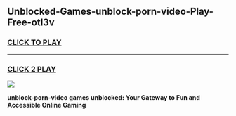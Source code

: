 
## Unblocked-Games-unblock-porn-video-Play-Free-otl3v
<h3>
<a href="https://premium76.site?title=unblock-porn-video&ref=23A">CLICK TO PLAY</a></h3>
<hr>

<h3>
<a href="https://premium76.site?title=unblock-porn-video&ref=23A">CLICK 2 PLAY</a>
  
</h3>

<a href="https://premium76.site?title=unblock-porn-video&ref=23A"><img src="https://clearcache.store/games.png"></a>


**unblock-porn-video games unblocked: Your Gateway to Fun and Accessible Online Gaming**
